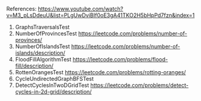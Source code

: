 References: https://www.youtube.com/watch?v=M3_pLsDdeuU&list=PLgUwDviBIf0oE3gA41TKO2H5bHpPd7fzn&index=1

1. GraphsTraversalsTest
2. NumberOfProvincesTest
   https://leetcode.com/problems/number-of-provinces/
3. NumberOfIslandsTest
   https://leetcode.com/problems/number-of-islands/description/
4. FloodFillAlgorithmTest
   https://leetcode.com/problems/flood-fill/description/
5. RottenOrangesTest
   https://leetcode.com/problems/rotting-oranges/
6. CycleUndirectedGraphBFSTest
7. DetectCyclesInTwoDGridTest
   https://leetcode.com/problems/detect-cycles-in-2d-grid/description/